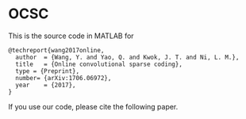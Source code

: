 # OCSC
This is the source code in MATLAB for

```
@techreport{wang2017online,
  author  = {Wang, Y. and Yao, Q. and Kwok, J. T. and Ni, L. M.},
  title   = {Online convolutional sparse coding},
  type = {Preprint},
  number= {arXiv:1706.06972},
  year    = {2017},
}
```

If you use our code, please cite the following paper.
